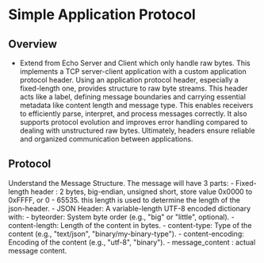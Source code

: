 # Simple Application Protocol

## Overview

- Extend from Echo Server and Client which only handle raw bytes. This implements a TCP server-client application with a custom application protocol header. Using an application protocol header, especially a fixed-length one, provides structure to raw byte streams. This header acts like a label, defining message boundaries and carrying essential metadata like content length and message type. This enables receivers to efficiently parse, interpret, and process messages correctly. It also supports protocol evolution and improves error handling compared to dealing with unstructured raw bytes. Ultimately, headers ensure reliable and organized communication between applications.

## Protocol
Understand the Message Structure. The message will have 3 parts: 
    - Fixed-length header : 2 bytes, big-endian, unsigned short, store value 0x0000 to 0xFFFF, or 0 - 65535. this length is used to determine the length of the json-header.
    - JSON Header: A variable-length UTF-8 encoded dictionary with:
        - byteorder: System byte order (e.g., "big" or "little", optional).
        - content-length: Length of the content in bytes.
        - content-type: Type of the content (e.g., "text/json", "binary/my-binary-type").
        - content-encoding: Encoding of the content (e.g., "utf-8", "binary").
    - message_content : actual message content. 
    



